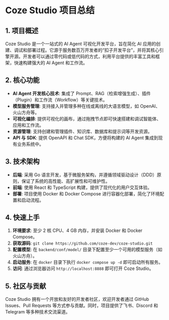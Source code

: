 # Coze Studio 项目总结

## 1. 项目概述

Coze Studio 是一个一站式的 AI Agent 可视化开发平台，旨在简化 AI 应用的创建、调试和部署过程。它源于服务数百万开发者的“扣子开发平台”，并将其核心引擎开源。开发者可以通过零代码或低代码的方式，利用平台提供的丰富工具和框架，快速构建强大的 AI Agent 和工作流。

## 2. 核心功能

- **AI Agent 开发核心技术**: 集成了 Prompt、RAG（检索增强生成）、插件（Plugin）和工作流（Workflow）等关键技术。
- **模型服务管理**: 支持接入并管理多种在线或离线的大语言模型，如 OpenAI、火山方舟等。
- **可视化编排**: 提供可视化的画布，通过拖拽节点即可快速搭建和调试智能体、应用和工作流。
- **资源管理**: 支持创建和管理插件、知识库、数据库和提示词等开发资源。
- **API 与 SDK**: 提供 OpenAPI 和 Chat SDK，方便将构建的 AI Agent 集成到现有业务系统中。

## 3. 技术架构

- **后端**: 采用 Go 语言开发，基于微服务架构，并遵循领域驱动设计（DDD）原则，保证了系统的高性能、高扩展性和可维护性。
- **前端**: 使用 React 和 TypeScript 构建，提供了现代化的用户交互体验。
- **部署**: 项目使用 Docker 和 Docker Compose 进行容器化部署，简化了环境配置和启动流程。

## 4. 快速上手

1.  **环境要求**: 至少 2 核 CPU、4 GB 内存，并安装 Docker 和 Docker Compose。
2.  **获取源码**: `git clone https://github.com/coze-dev/coze-studio.git`
3.  **配置模型**: 在 `backend/conf/model/` 目录下配置至少一个可用的模型服务（如火山方舟）。
4.  **启动服务**: 在 `docker` 目录下执行 `docker compose up -d` 即可启动所有服务。
5.  **访问**: 通过浏览器访问 `http://localhost:8888` 即可打开 Coze Studio。

## 5. 社区与贡献

Coze Studio 拥有一个开放和友好的开发者社区，欢迎开发者通过 GitHub Issues、Pull Requests 等方式参与贡献。同时，项目提供了飞书、Discord 和 Telegram 等多种技术交流渠道。

